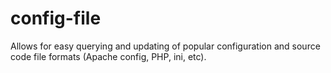 # config-file
Allows for easy querying and updating of popular configuration and source code file formats (Apache config, PHP, ini, etc).
